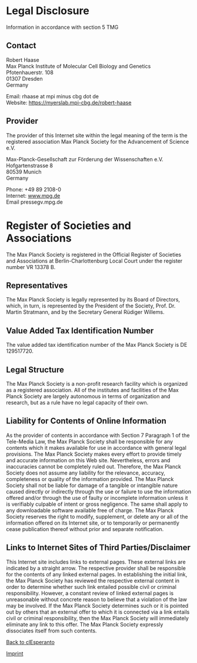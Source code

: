 # Legal Disclosure
Information in accordance with section 5 TMG

## Contact

Robert Haase<br>
Max Planck Institute of Molecular Cell Biology and Genetics<br>
Pfotenhauerstr. 108<br>
01307 Dresden<br>
Germany<br>

Email: rhaase at mpi minus cbg dot de<br>
Website: https://myerslab.mpi-cbg.de/robert-haase<br>

## Provider
The provider of this Internet site within the legal meaning of the term is the registered association Max Planck Society for the Advancement of Science e.V.

Max-Planck-Gesellschaft zur Förderung der Wissenschaften e.V.<br>
Hofgartenstrasse 8<br>
80539 Munich<br>
Germany<br>

Phone: +49 89 2108-0<br>
Internet: www.mpg.de<br>
Email pressegv.mpg.de<br>

# Register of Societies and Associations
The Max Planck Society is registered in the Official Register of Societies and Associations at Berlin-Charlottenburg Local Court under the register number VR 13378 B.

## Representatives
The Max Planck Society is legally represented by its Board of Directors, which, in turn, is represented by the President of the Society, Prof. Dr. Martin Stratmann, and by the Secretary General Rüdiger Willems.

## Value Added Tax Identification Number
The value added tax identification number of the Max Planck Society is DE 129517720.

## Legal Structure
The Max Planck Society is a non-profit research facility which is organized as a registered association. All of the institutes and facilities of the Max Planck Society are largely autonomous in terms of organization and research, but as a rule have no legal capacity of their own.

## Liability for Contents of Online Information
As the provider of contents in accordance with Section 7 Paragraph 1 of the Tele-Media Law, the Max Planck Society shall be responsible for any contents which it makes available for use in accordance with general legal provisions. The Max Planck Society makes every effort to provide timely and accurate information on this Web site. Nevertheless, errors and inaccuracies cannot be completely ruled out. Therefore, the Max Planck Society does not assume any liability for the relevance, accuracy, completeness or quality of the information provided. The Max Planck Society shall not be liable for damage of a tangible or intangible nature caused directly or indirectly through the use or failure to use the information offered and/or through the use of faulty or incomplete information unless it is verifiably culpable of intent or gross negligence. The same shall apply to any downloadable software available free of charge. The Max Planck Society reserves the right to modify, supplement, or delete any or all of the information offered on its Internet site, or to temporarily or permanently cease publication thereof without prior and separate notification.

## Links to Internet Sites of Third Parties/Disclaimer
This Internet site includes links to external pages. These external links are indicated by a straight arrow. The respective provider shall be responsible for the contents of any linked external pages. In establishing the initial link, the Max Planck Society has reviewed the respective external content in order to determine whether such link entailed possible civil or criminal responsibility. However, a constant review of linked external pages is unreasonable without concrete reason to believe that a violation of the law may be involved. If the Max Planck Society determines such or it is pointed out by others that an external offer to which it is connected via a link entails civil or criminal responsibility, then the Max Planck Society will immediately eliminate any link to this offer. The Max Planck Society expressly dissociates itself from such contents.

[Back to clEsperanto](https://clesperanto.github.io/)

[Imprint](https://clesperanto.github.io/imprint)

